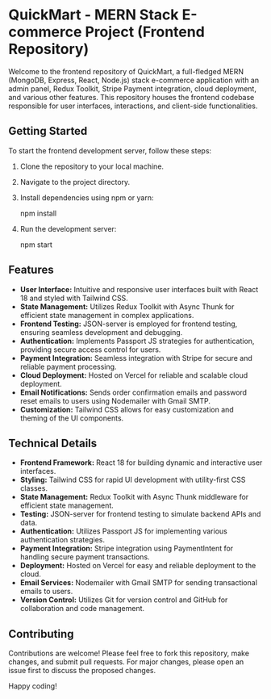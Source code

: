 # QuickMart - MERN Stack E-commerce Project (Frontend Repository)

Welcome to the frontend repository of QuickMart, a full-fledged MERN (MongoDB, Express, React, Node.js) stack e-commerce application with an admin panel, Redux Toolkit, Stripe Payment integration, cloud deployment, and various other features. This repository houses the frontend codebase responsible for user interfaces, interactions, and client-side functionalities.

## Getting Started

To start the frontend development server, follow these steps:

1. Clone the repository to your local machine.
2. Navigate to the project directory.
3. Install dependencies using npm or yarn:
  
   npm install
   
4. Run the development server:
   
   npm start
   

## Features

- **User Interface:** Intuitive and responsive user interfaces built with React 18 and styled with Tailwind CSS.
- **State Management:** Utilizes Redux Toolkit with Async Thunk for efficient state management in complex applications.
- **Frontend Testing:** JSON-server is employed for frontend testing, ensuring seamless development and debugging.
- **Authentication:** Implements Passport JS strategies for authentication, providing secure access control for users.
- **Payment Integration:** Seamless integration with Stripe for secure and reliable payment processing.
- **Cloud Deployment:** Hosted on Vercel for reliable and scalable cloud deployment.
- **Email Notifications:** Sends order confirmation emails and password reset emails to users using Nodemailer with Gmail SMTP.
- **Customization:** Tailwind CSS allows for easy customization and theming of the UI components.

## Technical Details

- **Frontend Framework:** React 18 for building dynamic and interactive user interfaces.
- **Styling:** Tailwind CSS for rapid UI development with utility-first CSS classes.
- **State Management:** Redux Toolkit with Async Thunk middleware for efficient state management.
- **Testing:** JSON-server for frontend testing to simulate backend APIs and data.
- **Authentication:** Utilizes Passport JS for implementing various authentication strategies.
- **Payment Integration:** Stripe integration using PaymentIntent for handling secure payment transactions.
- **Deployment:** Hosted on Vercel for easy and reliable deployment to the cloud.
- **Email Services:** Nodemailer with Gmail SMTP for sending transactional emails to users.
- **Version Control:** Utilizes Git for version control and GitHub for collaboration and code management.

## Contributing

Contributions are welcome! Please feel free to fork this repository, make changes, and submit pull requests. For major changes, please open an issue first to discuss the proposed changes.


Happy coding!
```
